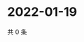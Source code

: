 # 2022-01-19

共 0 条

<!-- BEGIN WEIBO -->
<!-- 最后更新时间 Wed Jan 19 2022 06:17:28 GMT+0800 (China Standard Time) -->

<!-- END WEIBO -->
